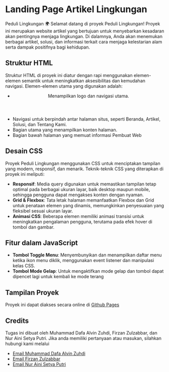 # Landing Page Artikel Lingkungan

Peduli Lingkungan 🌍 Selamat datang di proyek Peduli Lingkungan! Proyek ini merupakan website artikel yang bertujuan untuk menyebarkan kesadaran akan pentingnya menjaga lingkungan. Di dalamnya, Anda akan menemukan berbagai artikel, solusi, dan informasi terkait cara menjaga kelestarian alam serta dampak positifnya bagi kehidupan.

## Struktur HTML

Struktur HTML di proyek ini diatur dengan rapi menggunakan elemen-elemen semantik untuk meningkatkan aksesibilitas dan kemudahan navigasi. Elemen-elemen utama yang digunakan adalah:

- <header> Menampilkan logo dan navigasi utama.
- <nav> Navigasi untuk berpindah antar halaman situs, seperti Beranda, Artikel, Solusi, dan Tentang Kami.
- <main> Bagian utama yang menampilkan konten halaman.
- <footer> Bagian bawah halaman yang memuat informasi Pembuat Web

## Desain CSS

Proyek Peduli Lingkungan menggunakan CSS untuk menciptakan tampilan yang modern, responsif, dan menarik. Teknik-teknik CSS yang diterapkan di proyek ini meliputi:

- **Responsif**: Media query digunakan untuk memastikan tampilan tetap optimal pada berbagai ukuran layar, baik desktop maupun mobile, sehingga pengguna dapat mengakses konten dengan nyaman.
- **Grid & Flexbox**: Tata letak halaman memanfaatkan Flexbox dan Grid untuk penataan elemen yang dinamis, memungkinkan penyesuaian yang fleksibel sesuai ukuran layar.
- **Animasi CSS**: Beberapa elemen memiliki animasi transisi untuk meningkatkan pengalaman pengguna, terutama pada efek hover di tombol dan gambar.

## Fitur dalam JavaScript

- **Tombol Toggle Menu**: Menyembunyikan dan menampilkan daftar menu ketika ikon menu diklik, menggunakan event listener dan manipulasi kelas CSS.
- **Tombol Mode Gelap**: Untuk mengaktifkan mode gelap dan tombol dapat dipencet lagi untuk kembali ke mode terang

## Tampilan Proyek

Proyek ini dapat diakses secara online di [Github Pages](https://muhammaddafaalvin.github.io/landing-page-artikel/)

## Credits

Tugas ini dibuat oleh Muhammad Dafa Alvin Zuhdi, Firzan Zulzabbar, dan Nur Aini Setya Putri. Jika anda memiliki pertanyaan atau masukan, silahkan hubungi kami melalui

- [Email Muhammad Dafa Alvin Zuhdi](muhammaddafa.23083@mhs.unesa.ac.id)
- [Email Firzan Zulzabbar](firzan.23076@mhs.unesa.ac.id)
- [Email Nur Aini Setya Putri](nuraini.23077@mhs.unesa.ac.id)
